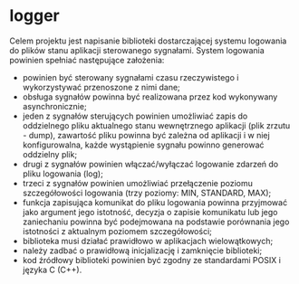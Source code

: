 # logger
Celem projektu jest napisanie biblioteki dostarczającej systemu logowania do plików stanu aplikacji sterowanego sygnałami. System logowania powinien spełniać następujące założenia:

- powinien być sterowany sygnałami czasu rzeczywistego i wykorzystywać przenoszone z nimi dane;
- obsługa sygnałów powinna być realizowana przez kod wykonywany asynchronicznie;
- jeden z sygnałów sterujących powinien umożliwiać zapis do oddzielnego pliku aktualnego stanu wewnętrznego aplikacji (plik zrzutu - dump), zawartość pliku powinna być zależna od aplikacji i w niej konfigurowalna, każde wystąpienie sygnału powinno generować oddzielny plik;
- drugi z sygnałów powinien włączać/wyłączać logowanie zdarzeń do pliku logowania (log);
- trzeci z sygnałów powinien umożliwiać przełączenie poziomu szczegółowości logowania (trzy poziomy: MIN, STANDARD, MAX);
- funkcja zapisująca komunikat do pliku logowania powinna przyjmować jako argument jego istotność, decyzja o zapisie komunikatu lub jego zaniechaniu powinna być podejmowana na podstawie porównania jego istotności z aktualnym poziomem szczegółowości;
- biblioteka musi działać prawidłowo w aplikacjach wielowątkowych;
- należy zadbać o prawidłową inicjalizację i zamknięcie biblioteki;
- kod źródłowy biblioteki powinien być zgodny ze standardami POSIX i języka C (C++).
